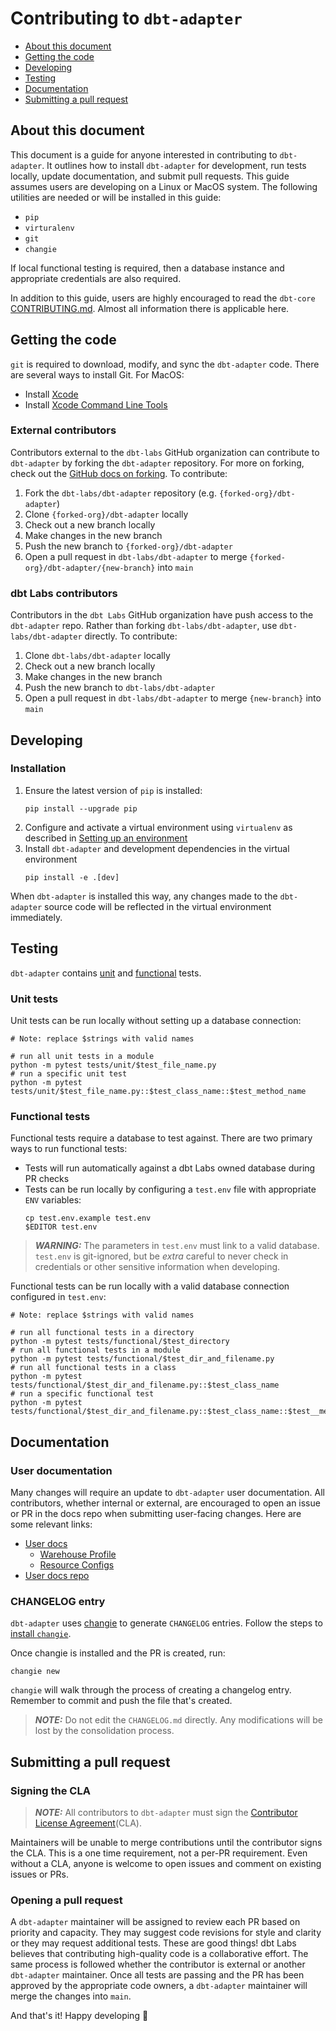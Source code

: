 # Contributing to `dbt-adapter`

- [About this document](#about-this-document)
- [Getting the code](#getting-the-code)
- [Developing](#developing)
- [Testing](#testing)
- [Documentation](#documentation)
- [Submitting a pull request](#submitting-a-pull-request)


## About this document

This document is a guide for anyone interested in contributing to `dbt-adapter`.
It outlines how to install `dbt-adapter` for development,
run tests locally, update documentation, and submit pull requests.
This guide assumes users are developing on a Linux or MacOS system.
The following utilities are needed or will be installed in this guide:

- `pip`
- `virturalenv`
- `git`
- `changie`

If local functional testing is required, then a database instance
and appropriate credentials are also required.

In addition to this guide, users are highly encouraged to read the `dbt-core`
[CONTRIBUTING.md](https://github.com/dbt-labs/dbt-core/blob/main/CONTRIBUTING.md).
Almost all information there is applicable here.


## Getting the code

`git` is required to download, modify, and sync the `dbt-adapter` code.
There are several ways to install Git. For MacOS:

- Install [Xcode](https://developer.apple.com/support/xcode/)
- Install [Xcode Command Line Tools](https://mac.install.guide/commandlinetools/index.html)

### External contributors

Contributors external to the `dbt-labs` GitHub organization can contribute to `dbt-adapter`
by forking the `dbt-adapter` repository. For more on forking, check out the
[GitHub docs on forking](https://help.github.com/en/articles/fork-a-repo). To contribute:

1. Fork the `dbt-labs/dbt-adapter` repository (e.g. `{forked-org}/dbt-adapter`)
2. Clone `{forked-org}/dbt-adapter` locally
3. Check out a new branch locally
4. Make changes in the new branch
5. Push the new branch to `{forked-org}/dbt-adapter`
6. Open a pull request in `dbt-labs/dbt-adapter` to merge `{forked-org}/dbt-adapter/{new-branch}` into `main`

### dbt Labs contributors

Contributors in the `dbt Labs` GitHub organization have push access to the `dbt-adapter` repo.
Rather than forking `dbt-labs/dbt-adapter`, use `dbt-labs/dbt-adapter` directly. To contribute:

1. Clone `dbt-labs/dbt-adapter` locally
2. Check out a new branch locally
3. Make changes in the new branch
4. Push the new branch to `dbt-labs/dbt-adapter`
5. Open a pull request in `dbt-labs/dbt-adapter` to merge `{new-branch}` into `main`


## Developing

### Installation

1. Ensure the latest version of `pip` is installed:
   ```shell
   pip install --upgrade pip
   ```
2. Configure and activate a virtual environment using `virtualenv` as described in
[Setting up an environment](https://github.com/dbt-labs/dbt-core/blob/HEAD/CONTRIBUTING.md#setting-up-an-environment)
3. Install `dbt-adapter` and development dependencies in the virtual environment
   ```shell
   pip install -e .[dev]
   ```

When `dbt-adapter` is installed this way, any changes made to the `dbt-adapter` source code
will be reflected in the virtual environment immediately.


## Testing

`dbt-adapter` contains [unit](https://github.com/dbt-labs/dbt-adapter/tree/main/tests/unit)
and [functional](https://github.com/dbt-labs/dbt-adapter/tree/main/tests/functional) tests.

### Unit tests

Unit tests can be run locally without setting up a database connection:

```shell
# Note: replace $strings with valid names

# run all unit tests in a module
python -m pytest tests/unit/$test_file_name.py
# run a specific unit test
python -m pytest tests/unit/$test_file_name.py::$test_class_name::$test_method_name
```

### Functional tests

Functional tests require a database to test against. There are two primary ways to run functional tests:

- Tests will run automatically against a dbt Labs owned database during PR checks
- Tests can be run locally by configuring a `test.env` file with appropriate `ENV` variables:
   ```shell
   cp test.env.example test.env
   $EDITOR test.env
   ```

> **_WARNING:_** The parameters in `test.env` must link to a valid database.
> `test.env` is git-ignored, but be _extra_ careful to never check in credentials
> or other sensitive information when developing.

Functional tests can be run locally with a valid database connection configured in `test.env`:

```shell
# Note: replace $strings with valid names

# run all functional tests in a directory
python -m pytest tests/functional/$test_directory
# run all functional tests in a module
python -m pytest tests/functional/$test_dir_and_filename.py
# run all functional tests in a class
python -m pytest tests/functional/$test_dir_and_filename.py::$test_class_name
# run a specific functional test
python -m pytest tests/functional/$test_dir_and_filename.py::$test_class_name::$test__method_name
```


## Documentation

### User documentation

Many changes will require an update to `dbt-adapter` user documentation.
All contributors, whether internal or external, are encouraged to open an issue or PR
in the docs repo when submitting user-facing changes. Here are some relevant links:

- [User docs](https://docs.getdbt.com/)
  - [Warehouse Profile](https://docs.getdbt.com/reference/warehouse-profiles/)
  - [Resource Configs](https://docs.getdbt.com/reference/resource-configs/)
- [User docs repo](https://github.com/dbt-labs/docs.getdbt.com)

### CHANGELOG entry

`dbt-adapter` uses [changie](https://changie.dev) to generate `CHANGELOG` entries.
Follow the steps to [install `changie`](https://changie.dev/guide/installation/).

Once changie is installed and the PR is created, run:
   ```shell
   changie new
   ```
`changie` will walk through the process of creating a changelog entry.
Remember to commit and push the file that's created.

> **_NOTE:_** Do not edit the `CHANGELOG.md` directly.
> Any modifications will be lost by the consolidation process.


## Submitting a pull request

### Signing the CLA

> **_NOTE:_** All contributors to `dbt-adapter` must sign the 
> [Contributor License Agreement](https://docs.getdbt.com/docs/contributor-license-agreements)(CLA).

Maintainers will be unable to merge contributions until the contributor signs the CLA.
This is a one time requirement, not a per-PR requirement.
Even without a CLA, anyone is welcome to open issues and comment on existing issues or PRs.

### Opening a pull request

A `dbt-adapter` maintainer will be assigned to review each PR based on priority and capacity.
They may suggest code revisions for style and clarity or they may request additional tests.
These are good things! dbt Labs believes that contributing high-quality code is a collaborative effort.
The same process is followed whether the contributor is external or another `dbt-adapter` maintainer.
Once all tests are passing and the PR has been approved by the appropriate code owners,
a `dbt-adapter` maintainer will merge the changes into `main`.

And that's it! Happy developing :tada:
